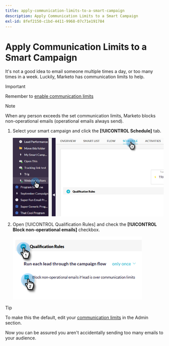 ```yaml
---
title: apply-communication-limits-to-a-smart-campaign
description: Apply Communication Limits to a Smart Campaign
exl-id: 8fef2150-c1bd-4411-9968-07c71e191784
---
```

# Apply Communication Limits to a Smart Campaign

It's not a good idea to email someone multiple times a day, or too many times in a week. Luckily, Marketo has communication limits to help.

>[!IMPORTANT]
>
>Remember to [enable communication limits](https://docs.marketo.com/display/DOCS/Enable+Communication+Limits)

>[!NOTE]
>
>When any person exceeds the set communication limits, Marketo blocks non-operational emails (operational emails always send).

1. Select your smart campaign and click the **[!UICONTROL Schedule]** tab.

   ![Image One](/help/sky/assets/smart-campaigns/apply-communication-limits-to-a-smart-campaign/apply-communication-limits-to-a-smart-campaign-1.png)

1. Open [!UICONTROL Qualification Rules] and check the **[!UICONTROL Block non-operational emails]** checkbox.

   ![Image Two](/help/sky/assets/smart-campaigns/apply-communication-limits-to-a-smart-campaign/apply-communication-limits-to-a-smart-campaign-2.png)

>[!TIP]
>
>To make this the default, edit your [communication limits](https://docs.marketo.com/display/DOCS/Enable+Communication+Limits) in the Admin section.

Now you can be assured you aren't accidentally sending too many emails to your audience.
